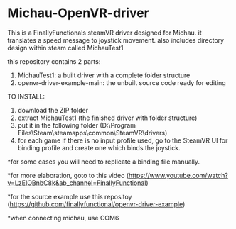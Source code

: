 # Michau-OpenVR-driver
This is a FinallyFunctionals steamVR driver designed for Michau. it translates a speed message to joystick movement.
also includes directory design within steam called MichauTest1

this repository contains 2 parts:

1. MichauTest1: a built driver with a complete folder structure
2. openvr-driver-example-main: the unbuilt source code ready for editing

TO INSTALL:

1. download the ZIP folder
2. extract MichauTest1 (the finished driver with folder structure)
3. put it in the following folder (D:\Program Files\Steam\steamapps\common\SteamVR\drivers)
4. for each game if there is no input profile used, go to the SteamVR UI for binding profile and create one which binds the joystick.

*for some cases you will need to replicate a binding file manually.

*for more elaboration, goto to this video (https://www.youtube.com/watch?v=LzEIOBnbC8k&ab_channel=FinallyFunctional)

*for the source example use this repositoy (https://github.com/finallyfunctional/openvr-driver-example)

*when connecting michau, use COM6

